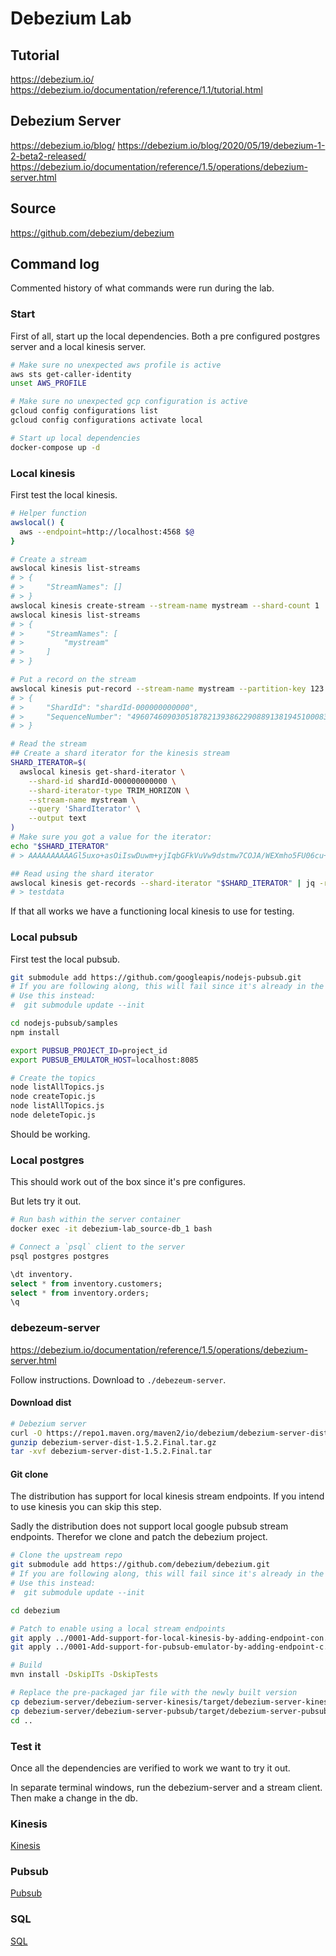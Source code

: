 # Debezium Lab

## Tutorial

https://debezium.io/
https://debezium.io/documentation/reference/1.1/tutorial.html

## Debezium Server

https://debezium.io/blog/
https://debezium.io/blog/2020/05/19/debezium-1-2-beta2-released/
https://debezium.io/documentation/reference/1.5/operations/debezium-server.html

## Source

https://github.com/debezium/debezium

## Command log

Commented history of what commands were run during the lab.

### Start

First of all, start up the local dependencies. Both a pre configured postgres server and a local kinesis server.

```sh
# Make sure no unexpected aws profile is active
aws sts get-caller-identity
unset AWS_PROFILE

# Make sure no unexpected gcp configuration is active
gcloud config configurations list
gcloud config configurations activate local

# Start up local dependencies
docker-compose up -d
```

### Local kinesis

First test the local kinesis.

```sh
# Helper function
awslocal() {
  aws --endpoint=http://localhost:4568 $@
}

# Create a stream
awslocal kinesis list-streams
# > {
# >     "StreamNames": []
# > }
awslocal kinesis create-stream --stream-name mystream --shard-count 1
awslocal kinesis list-streams
# > {
# >     "StreamNames": [
# >         "mystream"
# >     ]
# > }

# Put a record on the stream
awslocal kinesis put-record --stream-name mystream --partition-key 123 --data testdata
# > {
# >     "ShardId": "shardId-000000000000",
# >     "SequenceNumber": "49607460903051878213938622908891381945100083754734452738"
# > }

# Read the stream
## Create a shard iterator for the kinesis stream
SHARD_ITERATOR=$(
  awslocal kinesis get-shard-iterator \
    --shard-id shardId-000000000000 \
    --shard-iterator-type TRIM_HORIZON \
    --stream-name mystream \
    --query 'ShardIterator' \
    --output text
)
# Make sure you got a value for the iterator:
echo "$SHARD_ITERATOR"
# > AAAAAAAAAAGl5uxo+asOiIswDuwm+yjIqbGFkVuVw9dstmw7COJA/WEXmho5FU06cu+RdCBg1KEmM/YOhPbT4EqtNnTAsl0GVtVo0XLEDeaqTyB9yyGz3t5v53v2PGdFDggjtWVHwuMg+TIQkEA8M/VltmZJj/jBtJl3H64tuCS9IF8H+4eo4oOFvLh99TTaWY1LnjX+u10=

## Read using the shard iterator
awslocal kinesis get-records --shard-iterator "$SHARD_ITERATOR" | jq -r '.Records[].Data'
# > testdata
```

If that all works we have a functioning local kinesis to use for testing.

### Local pubsub

First test the local pubsub.

```sh
git submodule add https://github.com/googleapis/nodejs-pubsub.git
# If you are following along, this will fail since it's already in the repo.
# Use this instead:
#  git submodule update --init

cd nodejs-pubsub/samples
npm install

export PUBSUB_PROJECT_ID=project_id
export PUBSUB_EMULATOR_HOST=localhost:8085

# Create the topics
node listAllTopics.js
node createTopic.js
node listAllTopics.js
node deleteTopic.js
```

Should be working.

### Local postgres

This should work out of the box since it's pre configures.

But lets try it out.

```sh
# Run bash within the server container
docker exec -it debezium-lab_source-db_1 bash

# Connect a `psql` client to the server
psql postgres postgres
```

```sql
\dt inventory.
select * from inventory.customers;
select * from inventory.orders;
\q
```

### debezeum-server

https://debezium.io/documentation/reference/1.5/operations/debezium-server.html

Follow instructions. Download to `./debezeum-server`.

#### Download dist

```sh
# Debezium server
curl -O https://repo1.maven.org/maven2/io/debezium/debezium-server-dist/1.5.2.Final/debezium-server-dist-1.5.2.Final.tar.gz
gunzip debezium-server-dist-1.5.2.Final.tar.gz
tar -xvf debezium-server-dist-1.5.2.Final.tar
```

#### Git clone

The distribution has support for local kinesis stream endpoints. If you intend to use kinesis you can skip this step.

Sadly the distribution does not support local google pubsub stream endpoints.
Therefor we clone and patch the debezium project.

```sh
# Clone the upstream repo
git submodule add https://github.com/debezium/debezium.git
# If you are following along, this will fail since it's already in the repo.
# Use this instead:
#  git submodule update --init

cd debezium

# Patch to enable using a local stream endpoints
git apply ../0001-Add-support-for-local-kinesis-by-adding-endpoint-con.patch
git apply ../0001-Add-support-for-pubsub-emulator-by-adding-endpoint-c.patch

# Build
mvn install -DskipITs -DskipTests

# Replace the pre-packaged jar file with the newly built version
cp debezium-server/debezium-server-kinesis/target/debezium-server-kinesis-1.4.0-SNAPSHOT.jar ../debezium-server/lib/debezium-server-kinesis-1.3.0.Final.jar
cp debezium-server/debezium-server-pubsub/target/debezium-server-pubsub-1.4.0-SNAPSHOT.jar ../debezium-server/lib/debezium-server-pubsub-1.3.0.Final.jar
cd ..
```

### Test it

Once all the dependencies are verified to work we want to try it out.

In separate terminal windows, run the debezium-server and a stream client. Then make a change in the db.

### Kinesis

[Kinesis](./run_kinesis.md)

### Pubsub

[Pubsub](./run_pubsub.md)

### SQL

[SQL](./run_sql.md)
